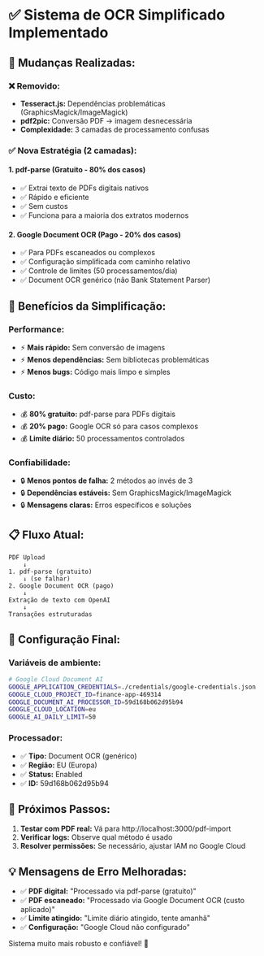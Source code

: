 # ✅ Sistema de OCR Simplificado Implementado

## 🎉 Mudanças Realizadas:

### ❌ **Removido:**
- **Tesseract.js:** Dependências problemáticas (GraphicsMagick/ImageMagick)
- **pdf2pic:** Conversão PDF → imagem desnecessária
- **Complexidade:** 3 camadas de processamento confusas

### ✅ **Nova Estratégia (2 camadas):**

#### 1. **pdf-parse (Gratuito - 80% dos casos)**
- ✅ Extrai texto de PDFs digitais nativos
- ✅ Rápido e eficiente
- ✅ Sem custos
- ✅ Funciona para a maioria dos extratos modernos

#### 2. **Google Document OCR (Pago - 20% dos casos)**
- ✅ Para PDFs escaneados ou complexos
- ✅ Configuração simplificada com caminho relativo
- ✅ Controle de limites (50 processamentos/dia)
- ✅ Document OCR genérico (não Bank Statement Parser)

## 🔧 Benefícios da Simplificação:

### **Performance:**
- ⚡ **Mais rápido:** Sem conversão de imagens
- ⚡ **Menos dependências:** Sem bibliotecas problemáticas
- ⚡ **Menos bugs:** Código mais limpo e simples

### **Custo:**
- 💰 **80% gratuito:** pdf-parse para PDFs digitais
- 💰 **20% pago:** Google OCR só para casos complexos
- 💰 **Limite diário:** 50 processamentos controlados

### **Confiabilidade:**
- 🔒 **Menos pontos de falha:** 2 métodos ao invés de 3
- 🔒 **Dependências estáveis:** Sem GraphicsMagick/ImageMagick
- 🔒 **Mensagens claras:** Erros específicos e soluções

## 📋 Fluxo Atual:

```
PDF Upload
    ↓
1. pdf-parse (gratuito)
    ↓ (se falhar)
2. Google Document OCR (pago)
    ↓
Extração de texto com OpenAI
    ↓
Transações estruturadas
```

## 🎯 Configuração Final:

### **Variáveis de ambiente:**
```bash
# Google Cloud Document AI
GOOGLE_APPLICATION_CREDENTIALS=./credentials/google-credentials.json
GOOGLE_CLOUD_PROJECT_ID=finance-app-469314
GOOGLE_DOCUMENT_AI_PROCESSOR_ID=59d168b062d95b94
GOOGLE_CLOUD_LOCATION=eu
GOOGLE_AI_DAILY_LIMIT=50
```

### **Processador:**
- ✅ **Tipo:** Document OCR (genérico)
- ✅ **Região:** EU (Europa)
- ✅ **Status:** Enabled
- ✅ **ID:** 59d168b062d95b94

## 🚀 Próximos Passos:

1. **Testar com PDF real:** Vá para http://localhost:3000/pdf-import
2. **Verificar logs:** Observe qual método é usado
3. **Resolver permissões:** Se necessário, ajustar IAM no Google Cloud

## 💡 Mensagens de Erro Melhoradas:

- ✅ **PDF digital:** "Processado via pdf-parse (gratuito)"
- ✅ **PDF escaneado:** "Processado via Google Document OCR (custo aplicado)"
- ✅ **Limite atingido:** "Limite diário atingido, tente amanhã"
- ✅ **Configuração:** "Google Cloud não configurado"

Sistema muito mais robusto e confiável! 🎉
